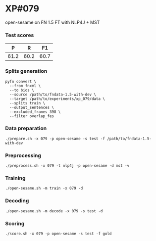 # XP\#079

open-sesame on FN 1.5 FT with NLP4J + MST

### Test scores
| P | R | F1 |
| --- | --- | --- |
| 61.2 | 60.2 | 60.7 |

### Splits generation
```
pyfn convert \
  --from fnxml \
  --to bios \
  --source /path/to/fndata-1.5-with-dev \
  --target /path/to/experiments/xp_079/data \
  --splits train \
  --output_sentences \
  --excluded_frames 398 \
  --filter overlap_fes
```

### Data preparation
```
./prepare.sh -x 079 -p open-sesame -s test -f /path/to/fndata-1.5-with-dev
```

### Preprocessing
```
./preprocess.sh -x 079 -t nlp4j -p open-sesame -d mst -v
```

### Training
```
./open-sesame.sh -m train -x 079 -d
```

### Decoding
```
./open-sesame.sh -m decode -x 079 -s test -d
```

### Scoring
```
./score.sh -x 079 -p open-sesame -s test -f gold
```
